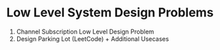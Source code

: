 # Low Level System Design Problems 

1. Channel Subscription Low Level Design Problem
2. Design Parking Lot (LeetCode) + Additional Usecases